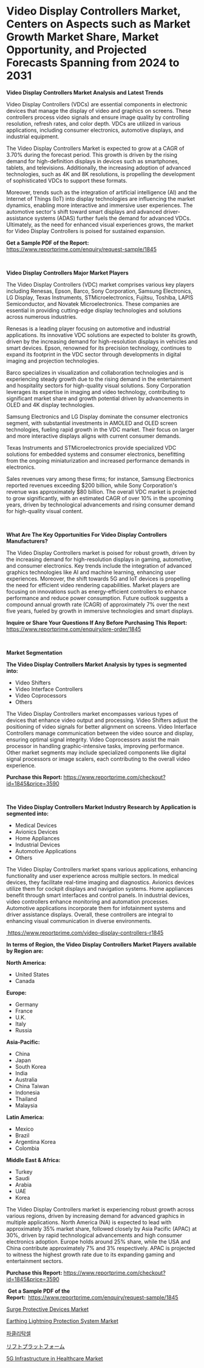 <p><h1>Video Display Controllers Market, Centers on Aspects such as Market Growth Market Share, Market Opportunity, and Projected Forecasts Spanning from 2024 to 2031</h1></p><p><strong>Video Display Controllers Market Analysis and Latest Trends</strong></p>
<p><p>Video Display Controllers (VDCs) are essential components in electronic devices that manage the display of video and graphics on screens. These controllers process video signals and ensure image quality by controlling resolution, refresh rates, and color depth. VDCs are utilized in various applications, including consumer electronics, automotive displays, and industrial equipment.</p><p>The Video Display Controllers Market is expected to grow at a CAGR of 3.70% during the forecast period. This growth is driven by the rising demand for high-definition displays in devices such as smartphones, tablets, and televisions. Additionally, the increasing adoption of advanced technologies, such as 4K and 8K resolutions, is propelling the development of sophisticated VDCs to support these formats. </p><p>Moreover, trends such as the integration of artificial intelligence (AI) and the Internet of Things (IoT) into display technologies are influencing the market dynamics, enabling more interactive and immersive user experiences. The automotive sector's shift toward smart displays and advanced driver-assistance systems (ADAS) further fuels the demand for advanced VDCs. Ultimately, as the need for enhanced visual experiences grows, the market for Video Display Controllers is poised for sustained expansion.</p></p>
<p><strong>Get a Sample PDF of the Report:&nbsp;</strong> <a href="https://www.reportprime.com/enquiry/request-sample/1845">https://www.reportprime.com/enquiry/request-sample/1845</a></p>
<p>&nbsp;</p>
<p><strong>Video Display Controllers Major Market Players</strong></p>
<p><p>The Video Display Controllers (VDC) market comprises various key players including Renesas, Epson, Barco, Sony Corporation, Samsung Electronics, LG Display, Texas Instruments, STMicroelectronics, Fujitsu, Toshiba, LAPIS Semiconductor, and Novatek Microelectronics. These companies are essential in providing cutting-edge display technologies and solutions across numerous industries.</p><p>Renesas is a leading player focusing on automotive and industrial applications. Its innovative VDC solutions are expected to bolster its growth, driven by the increasing demand for high-resolution displays in vehicles and smart devices. Epson, renowned for its precision technology, continues to expand its footprint in the VDC sector through developments in digital imaging and projection technologies.</p><p>Barco specializes in visualization and collaboration technologies and is experiencing steady growth due to the rising demand in the entertainment and hospitality sectors for high-quality visual solutions. Sony Corporation leverages its expertise in imaging and video technology, contributing to significant market share and growth potential driven by advancements in OLED and 4K display technologies.</p><p>Samsung Electronics and LG Display dominate the consumer electronics segment, with substantial investments in AMOLED and OLED screen technologies, fueling rapid growth in the VDC market. Their focus on larger and more interactive displays aligns with current consumer demands.</p><p>Texas Instruments and STMicroelectronics provide specialized VDC solutions for embedded systems and consumer electronics, benefitting from the ongoing miniaturization and increased performance demands in electronics.</p><p>Sales revenues vary among these firms; for instance, Samsung Electronics reported revenues exceeding $200 billion, while Sony Corporation's revenue was approximately $80 billion. The overall VDC market is projected to grow significantly, with an estimated CAGR of over 10% in the upcoming years, driven by technological advancements and rising consumer demand for high-quality visual content.</p></p>
<p>&nbsp;</p>
<p><strong>What Are The Key Opportunities For Video Display Controllers Manufacturers?</strong></p>
<p><p>The Video Display Controllers market is poised for robust growth, driven by the increasing demand for high-resolution displays in gaming, automotive, and consumer electronics. Key trends include the integration of advanced graphics technologies like AI and machine learning, enhancing user experiences. Moreover, the shift towards 5G and IoT devices is propelling the need for efficient video rendering capabilities. Market players are focusing on innovations such as energy-efficient controllers to enhance performance and reduce power consumption. Future outlook suggests a compound annual growth rate (CAGR) of approximately 7% over the next five years, fueled by growth in immersive technologies and smart displays.</p></p>
<p><strong>Inquire or Share Your Questions If Any Before Purchasing This Report:</strong> <a href="https://www.reportprime.com/enquiry/pre-order/1845">https://www.reportprime.com/enquiry/pre-order/1845</a></p>
<p>&nbsp;</p>
<p><strong>Market Segmentation</strong></p>
<p><strong>The Video Display Controllers Market Analysis by types is segmented into:</strong></p>
<p><ul><li>Video Shifters</li><li>Video Interface Controllers</li><li>Video Coprocessors</li><li>Others</li></ul></p>
<p><p>The Video Display Controllers market encompasses various types of devices that enhance video output and processing. Video Shifters adjust the positioning of video signals for better alignment on screens. Video Interface Controllers manage communication between the video source and display, ensuring optimal signal integrity. Video Coprocessors assist the main processor in handling graphic-intensive tasks, improving performance. Other market segments may include specialized components like digital signal processors or image scalers, each contributing to the overall video experience.</p></p>
<p><strong>Purchase this Report:&nbsp;</strong><a href="https://www.reportprime.com/checkout?id=1845&price=3590">https://www.reportprime.com/checkout?id=1845&price=3590</a></p>
<p>&nbsp;</p>
<p><strong>The Video Display Controllers Market Industry Research by Application is segmented into:</strong></p>
<p><ul><li>Medical Devices</li><li>Avionics Devices</li><li>Home Appliances</li><li>Industrial Devices</li><li>Automotive Applications</li><li>Others</li></ul></p>
<p><p>The Video Display Controllers market spans various applications, enhancing functionality and user experience across multiple sectors. In medical devices, they facilitate real-time imaging and diagnostics. Avionics devices utilize them for cockpit displays and navigation systems. Home appliances benefit through smart interfaces and control panels. In industrial devices, video controllers enhance monitoring and automation processes. Automotive applications incorporate them for infotainment systems and driver assistance displays. Overall, these controllers are integral to enhancing visual communication in diverse environments.</p></p>
<p><a href="https://www.reportprime.com/video-display-controllers-r1845">&nbsp;https://www.reportprime.com/video-display-controllers-r1845</a></p>
<p><strong>In terms of Region, the Video Display Controllers Market Players available by Region are:</strong></p>
<p>
    <p> <strong> North America: </strong>
        <ul>
            <li>United States</li>
            <li>Canada</li>
        </ul>
        </p> 
    <p> <strong> Europe: </strong>
        <ul>
            <li>Germany</li>
            <li>France</li>
            <li>U.K.</li>
            <li>Italy</li>
            <li>Russia</li>
        </ul>
        </p> 
    <p> <strong> Asia-Pacific: </strong>
        <ul>
            <li>China</li>
            <li>Japan</li>
            <li>South Korea</li>
            <li>India</li>
            <li>Australia</li>
            <li>China Taiwan</li>
            <li>Indonesia</li>
            <li>Thailand</li>
            <li>Malaysia</li>
        </ul>
        </p> 
    <p> <strong> Latin America: </strong>
        <ul>
            <li>Mexico</li>
            <li>Brazil</li>
            <li>Argentina Korea</li>
            <li>Colombia</li>
        </ul>
        </p> 
    <p> <strong> Middle East & Africa: </strong>
        <ul>
            <li>Turkey</li>
            <li>Saudi</li>
            <li>Arabia</li>
            <li>UAE</li>
            <li>Korea</li>
        </ul>
    </p>
    </p>
<p><p>The Video Display Controllers market is experiencing robust growth across various regions, driven by increasing demand for advanced graphics in multiple applications. North America (NA) is expected to lead with approximately 35% market share, followed closely by Asia Pacific (APAC) at 30%, driven by rapid technological advancements and high consumer electronics adoption. Europe holds around 25% share, while the USA and China contribute approximately 7% and 3% respectively. APAC is projected to witness the highest growth rate due to its expanding gaming and entertainment sectors.</p></p>
<p><strong>Purchase this Report: </strong><a href="https://www.reportprime.com/checkout?id=1845&price=3590">https://www.reportprime.com/checkout?id=1845&price=3590</a></p>
<p>&nbsp;<strong>Get a Sample PDF of the Report:&nbsp;&nbsp;</strong><a href="https://www.reportprime.com/enquiry/request-sample/1845">https://www.reportprime.com/enquiry/request-sample/1845</a></p>
<p><strong></strong></p>
<p><p><a href="https://github.com/BryceTownsendr/Market-Research-Report-List-6/blob/main/surge-protective-devices-market.md">Surge Protective Devices Market</a></p><p><a href="https://www.linkedin.com/pulse/earthing-lightning-protection-system-market-overview-global-juvnf?trackingId=NHIczSvPRriCL2U5dep9fg%3D%3D">Earthing Lightning Protection System Market</a></p><p><a href="https://medium.com/@nettieboyle25/paclitaxel-%EC%82%B0%EC%97%85-%EB%B6%84%EC%95%BC-%EC%8B%9C%EC%9E%A5-%EC%97%AD%ED%95%99-%EB%B0%8F-%EB%AF%B8%EB%9E%98-%EC%8B%9C%EB%82%98%EB%A6%AC%EC%98%A4-2024-2031-ff566a1b99c1">파클리탁셀</a></p><p><a href="https://medium.com/@shade463/%E3%83%AA%E3%83%95%E3%83%88%E3%83%97%E3%83%A9%E3%83%83%E3%83%88%E3%83%95%E3%82%A9%E3%83%BC%E3%83%A0%E3%81%AE%E5%B8%82%E5%A0%B4%E5%8B%95%E5%90%91%E3%81%A8%E6%88%90%E9%95%B7%E8%A6%81%E5%9B%A0%E3%82%92%E5%88%86%E6%9E%90%E3%81%97-2024%E5%B9%B4%E3%81%8B%E3%82%892031%E5%B9%B4%E3%81%BE%E3%81%A7%E3%81%AE%E4%BA%88%E6%B8%AC%E3%82%92%E8%A1%8C%E3%81%A3%E3%81%A6%E3%81%84%E3%81%BE%E3%81%99-b3eb2871e046">リフトプラットフォーム</a></p><p><a href="https://medium.com/@jarredmertz90/5g-infrastructure-in-healthcare-industry-analysis-report-its-market-size-growing-with-a-cagr-of-7-9-366c4400ee38">5G Infrastructure in Healthcare Market</a></p></p>